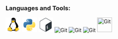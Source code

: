 <div align="left">
    <h3> Languages and Tools:</h3>
    <div>
        <img src="https://raw.githubusercontent.com/devicons/devicon/master/icons/linux/linux-original.svg" title="Git" alt="Git" width="40" height="40"/>
        <img src="https://github.com/devicons/devicon/blob/master/icons/python/python-original.svg" title="Git" alt="Git" width="40" height="40"/>
        <img src="https://github.com/devicons/devicon/blob/master/icons/bash/bash-original.svg" title="Git" alt="Git" width="40" height="40"/>
        <img src="https://icons.iconarchive.com/icons/cornmanthe3rd/plex/128/Other-html-5-icon.png" title="Git" alt="Git" width="40" height="40"/>
        <img src="https://upload.wikimedia.org/wikipedia/commons/6/62/CSS3_logo.svg" title="Git" alt="Git" width="40" height="40"/>
        <img src="https://upload.wikimedia.org/wikipedia/commons/2/27/PHP-logo.svg" title="Git" alt="Git" width="40" height="40"/>
        <img src="https://static.vecteezy.com/system/resources/previews/027/127/560/non_2x/javascript-logo-javascript-icon-transparent-free-png.png" title="Git" **alt="Git" width="40" height="40"/>
      </div>
</div>
